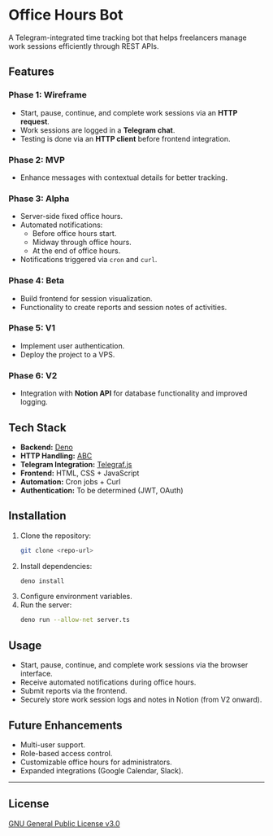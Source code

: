 # Office Hours Bot

A Telegram-integrated time tracking bot that helps freelancers manage work
sessions efficiently through REST APIs.

## Features

### Phase 1: Wireframe

- Start, pause, continue, and complete work sessions via an **HTTP request**.
- Work sessions are logged in a **Telegram chat**.
- Testing is done via an **HTTP client** before frontend integration.

### Phase 2: MVP

- Enhance messages with contextual details for better tracking.

### Phase 3: Alpha

- Server-side fixed office hours.
- Automated notifications:
  - Before office hours start.
  - Midway through office hours.
  - At the end of office hours.
- Notifications triggered via `cron` and `curl`.

### Phase 4: Beta

- Build frontend for session visualization.
- Functionality to create reports and session notes of activities.

### Phase 5: V1

- Implement user authentication.
- Deploy the project to a VPS.

### Phase 6: V2

- Integration with **Notion API** for database functionality and improved
  logging.

## Tech Stack

- **Backend:** [Deno](https://github.com/denoland/deno)
- **HTTP Handling:** [ABC](https://github.com/zhmushan/abc)
- **Telegram Integration:** [Telegraf.js](https://github.com/telegraf/telegraf)
- **Frontend:** HTML, CSS + JavaScript
- **Automation:** Cron jobs + Curl
- **Authentication:** To be determined (JWT, OAuth)

## Installation

1. Clone the repository:
   ```bash
   git clone <repo-url>
   ```
2. Install dependencies:
   ```bash
   deno install
   ```
3. Configure environment variables.
4. Run the server:
   ```bash
   deno run --allow-net server.ts
   ```

## Usage

- Start, pause, continue, and complete work sessions via the browser interface.
- Receive automated notifications during office hours.
- Submit reports via the frontend.
- Securely store work session logs and notes in Notion (from V2 onward).

## Future Enhancements

- Multi-user support.
- Role-based access control.
- Customizable office hours for administrators.
- Expanded integrations (Google Calendar, Slack).

---

## License

[GNU General Public License v3.0](LICENSE)